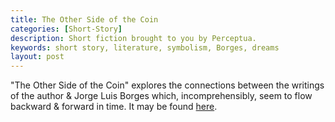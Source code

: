```yaml
---
title: The Other Side of the Coin
categories: [Short-Story]
description: Short fiction brought to you by Perceptua.
keywords: short story, literature, symbolism, Borges, dreams
layout: post
---
```


"The Other Side of the Coin" explores the connections between the writings of the author & Jorge Luis Borges which, incomprehensibly, seem to flow backward & forward in time. It may be found <a href="https://firebasestorage.googleapis.com/v0/b/perceptua-b6ea3.appspot.com/o/public%2FThe%20Other%20Side%20of%20the%20Coin.pdf?alt=media&token=63e3562e-96f1-4c86-a41f-b5fa2f325bf1" target="_blank">here</a>.
